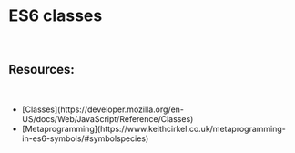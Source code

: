 <h1>ES6 classes</h1><br>
<h2>Resources:</h2><br>
<ul>
<li>
[Classes](https://developer.mozilla.org/en-US/docs/Web/JavaScript/Reference/Classes)<br>
</li>
<li>
[Metaprogramming](https://www.keithcirkel.co.uk/metaprogramming-in-es6-symbols/#symbolspecies)<br>
</li>
</ul>